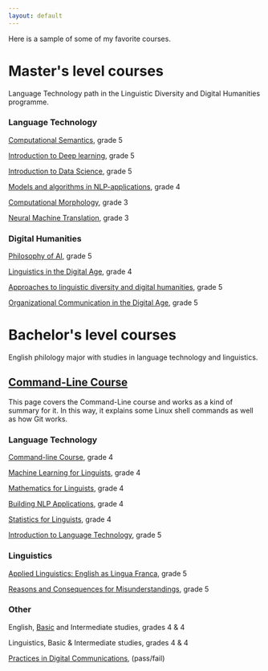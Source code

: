 ```yaml
---
layout: default
---
```


Here is a sample of some of my favorite courses.

# Master's level courses

Language Technology path in the Linguistic Diversity and Digital Humanities programme.

### Language Technology

[Computational Semantics](https://courses.helsinki.fi/fi/lda-t3103/120259997), grade 5

[Introduction to Deep learning](https://courses.helsinki.fi/en/lda-t3114/127353310), grade 5

[Introduction to Data Science](https://studies.helsinki.fi/courses/cur/hy-CUR-139877212/Introduction_to_Data_Science_HT_), grade 5

[Models and algorithms in NLP-applications](https://courses.helsinki.fi/fi/lda-t3105/124901235), grade 4

[Computational Morphology](https://courses.helsinki.fi/en/lda-t3101/130806562), grade 3

[Neural Machine Translation](), grade 3

### Digital Humanities

[Philosophy of AI](https://courses.helsinki.fi/en/lda-c5009/130804912), grade 5

[Linguistics in the Digital Age](https://courses.helsinki.fi/en/lda-3103), grade 4

[Approaches to linguistic diversity and digital humanities](https://studies.helsinki.fi/opintotarjonta/cu/hy-CU-134680643-2020-08-01), grade 5

[Organizational Communication in the Digital Age](https://courses.helsinki.fi/en/GPC-O315/124564272), grade 5

# Bachelor's level courses

English philology major with studies in language technology and linguistics.
## [Command-Line Course](cmdline_course.html)

This page covers the Command-Line course and works as a kind of summary for it. In this way, it explains some Linux shell commands as well as how Git works.

### Language Technology

[Command-line Course](https://courses.helsinki.fi/en/KIK-LG218/126710126), grade 4

[Machine Learning for Linguists](https://courses.helsinki.fi/en/kik-lg210/130394715), grade 4

[Mathematics for Linguists](https://courses.helsinki.fi/en/kik-lg209/125773335), grade 4

[Building NLP Applications](https://courses.helsinki.fi/en/kik-lg211/121228521), grade 4                                                        

[Statistics for Linguists](https://courses.helsinki.fi/en/KIK-LG207/130394615), grade 4

[Introduction to Language Technology](https://courses.helsinki.fi/en/kik-405/124787882), grade 5

### Linguistics

[Applied Linguistics: English as Lingua Franca](https://courses.helsinki.fi/en/kik-en217/125379765), grade 5

[Reasons and Consequences for Misunderstandings](https://courses.helsinki.fi/en/aykik-408/125298555), grade 5

### Other

English, [Basic](https://courses.helsinki.fi/fi/avoin-yliopisto/opinnot/englanti-humanistinen-tiedekunta) and Intermediate studies, grades 4 & 4


Linguistics, Basic & Intermediate studies, grades 4 & 4

[Practices in Digital Communications](https://courses.helsinki.fi/en/aypvk-606/123707113), (pass/fail)

